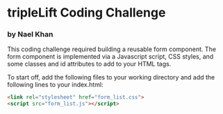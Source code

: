 # tripleLift Coding Challenge
### by Nael Khan
This coding challenge required building a reusable form component. The form component is implemented via a Javascript script, CSS styles, and some classes and id attributes to add to your HTML tags.

To start off, add the following files to your working directory and add the following lines to your index.html:
```html
<link rel="stylesheet" href="form_list.css">
<script src="form_list.js"></script>
```
